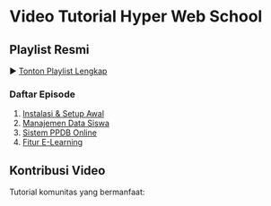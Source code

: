 # Video Tutorial Hyper Web School

## Playlist Resmi
▶️ [Tonton Playlist Lengkap](https://www.youtube.com/playlist?list=PLusb1og4k-lpv17w2wJO1z5CBXqa8FRw-)

### Daftar Episode
1. [Instalasi & Setup Awal](https://www.youtube.com/watch?v=vSRJdnyXIzk&list=PLusb1og4k-lpv17w2wJO1z5CBXqa8FRw-)
2. [Manajemen Data Siswa](link-ke-video)
3. [Sistem PPDB Online](link-ke-video)
4. [Fitur E-Learning](link-ke-video)

## Kontribusi Video
Tutorial komunitas yang bermanfaat:
